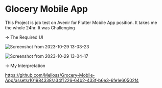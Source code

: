 # Glocery Mobile App
This Project is job test on Avenir for Flutter Mobile App position. It takes me the whole 24hr. It was Challenging

-> The Required UI

![Screenshot from 2023-10-29 13-03-23](https://github.com/Melloss/Grocery-Mobile-App/assets/101984338/ea3e1294-48b2-4d1b-a281-4668d2f13b79)

![Screenshot from 2023-10-29 13-04-17](https://github.com/Melloss/Grocery-Mobile-App/assets/101984338/6155f11a-fcca-4293-8005-0b52cd7c2c61)

-> My Interpretation



https://github.com/Melloss/Grocery-Mobile-App/assets/101984338/a34f1226-64b2-433f-b6e3-6fe1e60502f4

